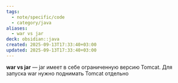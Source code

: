 ```yaml
---
tags:
  - note/specific/code
  - category/java
aliases:
  - war vs jar
deck: obsidian::java
created: 2025-09-13T17:33:40+03:00
updated: 2025-09-13T17:33:40+03:00
---
```


**war vs jar**
—
jar имеет в себе ограниченную версию Tomcat. Для запуска war нужно поднимать Tomcat отдельно
